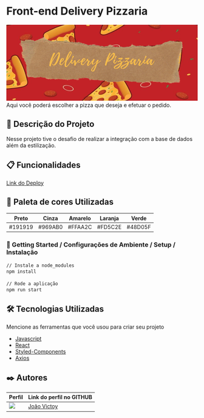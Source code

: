 # Front-end Delivery Pizzaria

<img src="./src/assets/Deliver-Pizzaria.png" height="200px" width="100%">
Aqui você poderá escolher a pizza que deseja e efetuar o pedido.



## 🚀 Descrição do Projeto

Nesse projeto tive o desafio de realizar a integração com a base de dados além da estilização.  

## 📋 Funcionalidades

[Link do Deploy](https://developer.mozilla.org/pt-BR/docs/Web/JavaScript)



## 🌈 Paleta de cores Utilizadas
| Preto  | Cinza  |  Amarelo | Laranja | Verde | 
| :------: | :------: |   :--------: | :--------:| :------: |
| #191919 | #969AB0  |  #FFAA2C  | #FD5C2E | #48D05F |




### 🔧 Getting Started / Configurações de Ambiente / Setup / Instalação

```
// Instale a node_modules
npm install

// Rode a aplicação 
npm run start
```

## 🛠️ Tecnologias Utilizadas

Mencione as ferramentas que você usou para criar seu projeto

* [Javascript](https://developer.mozilla.org/pt-BR/docs/Web/JavaScript)
* [React](https://pt-br.reactjs.org/docs/getting-started.html)
* [Styled-Components](https://styled-components.com/docs)
* [Axios](https://axios-http.com/ptbr/docs/intro)

## ✒️ Autores

Perfil      | Link do perfil no GITHUB
--------- | ------
[<img src="https://avatars.githubusercontent.com/u/104728673?v=4" width="100px;"/>](https://github.com/joaoVictorVictoy) | [João Victoy](https://github.com/joaoVictorVictoy)